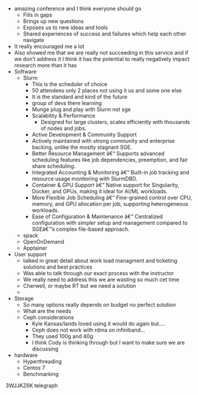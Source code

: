 

- amazing conference and I think everyone should go 
	- Fills in gaps
	- Brings up new questions 
	- Exposes us to new ideas and tools 
	- Shared experiences of success and failures which help each other navigate
- It really encouraged me a lot
- Also showed me that we are really not succeeding in this service and if we don’t address it I think it has the potential to really negatively impact research more than it has
- Software
	- Slurm
		- This is the scheduler of choice 
		- 50 attendees only 2 places not using it us and some one else
		- It is the standard and kind of the future
		- group of devs there learning
		- Munge plug and play with Slurm not sge
		- Scalability & Performance
			- Designed for large clusters, scales efficiently with thousands of nodes and jobs.
		- Active Development & Community Support 
		- Actively maintained with strong community and enterprise backing, unlike the mostly stagnant SGE.
		- Better Resource Management â€“ Supports advanced scheduling features like job dependencies, preemption, and fair share scheduling.
		- Integrated Accounting & Monitoring â€“ Built-in job tracking and resource usage monitoring with SlurmDBD.
		- Container & GPU Support â€“ Native support for Singularity, Docker, and GPUs, making it ideal for AI/ML workloads.
		- More Flexible Job Scheduling â€“ Fine-grained control over CPU, memory, and GPU allocation per job, supporting heterogeneous workloads.
		- Ease of Configuration & Maintenance â€“ Centralized configuration with simpler setup and management compared to SGEâ€™s complex file-based approach.
	- spack
	- OpenOnDemand
	- Apptainer
- User support
	- talked in great detail about work load managment and ticketing solutions and best practices 
	- Was able to talk through our exact process with the instructor
	- We really need to address this we are wasting so much cet time
	- Cherwell, or maybe RT but we need a solution
	- 
- Storage
	- So many options really depends on budget no perfect solution
	- What are the needs
	- Ceph considerations 
		- Kyle Kansas/lands loved using it would do again but….
		- Ceph does not work with rdma on infiniband…
		- They used 100g and 40g
		- I think Cody is thinking through but I want to make sure we are discussing 
- hardware
	- Hyperthreading
	- Centos 7 
	- Benchmarking






3WJJKZ6K
telegraph